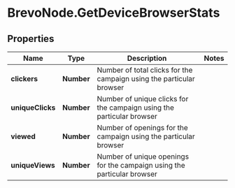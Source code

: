 # BrevoNode.GetDeviceBrowserStats

## Properties
Name | Type | Description | Notes
------------ | ------------- | ------------- | -------------
**clickers** | **Number** | Number of total clicks for the campaign using the particular browser | 
**uniqueClicks** | **Number** | Number of unique clicks for the campaign using the particular browser | 
**viewed** | **Number** | Number of openings for the campaign using the particular browser | 
**uniqueViews** | **Number** | Number of unique openings for the campaign using the particular browser | 



